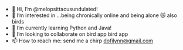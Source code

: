 - 👋 Hi, I’m @melopsittacusundulated!
- 👀 I’m interested in ...being chronically online and being alone 😿 also birds
- 🌱 I’m currently learning Python and Java!
- 💞️ I’m looking to collaborate on bird app bird app
- 📫 How to reach me: send me a chirp dofilynn@gmail.com

<!---
melopsittacusundulated/melopsittacusundulated is a ✨ special ✨ repository because its `README.md` (this file) appears on your GitHub profile.
You can click the Preview link to take a look at your changes.
--->
